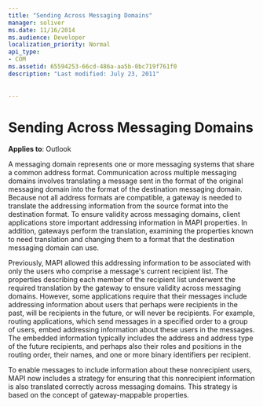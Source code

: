 ```yaml
---
title: "Sending Across Messaging Domains"
manager: soliver
ms.date: 11/16/2014
ms.audience: Developer
localization_priority: Normal
api_type:
- COM
ms.assetid: 65594253-66cd-486a-aa5b-0bc719f761f0
description: "Last modified: July 23, 2011"
 
 
---
```


# Sending Across Messaging Domains

  
  
**Applies to**: Outlook 
  
A messaging domain represents one or more messaging systems that share a common address format. Communication across multiple messaging domains involves translating a message sent in the format of the original messaging domain into the format of the destination messaging domain. Because not all address formats are compatible, a gateway is needed to translate the addressing information from the source format into the destination format. To ensure validity across messaging domains, client applications store important addressing information in MAPI properties. In addition, gateways perform the translation, examining the properties known to need translation and changing them to a format that the destination messaging domain can use.
  
Previously, MAPI allowed this addressing information to be associated with only the users who comprise a message's current recipient list. The properties describing each member of the recipient list underwent the required translation by the gateway to ensure validity across messaging domains. However, some applications require that their messages include addressing information about users that perhaps were recipients in the past, will be recipients in the future, or will never be recipients. For example, routing applications, which send messages in a specified order to a group of users, embed addressing information about these users in the messages. The embedded information typically includes the address and address type of the future recipients, and perhaps also their roles and positions in the routing order, their names, and one or more binary identifiers per recipient.
  
To enable messages to include information about these nonrecipient users, MAPI now includes a strategy for ensuring that this nonrecipient information is also translated correctly across messaging domains. This strategy is based on the concept of gateway-mappable properties.
  

